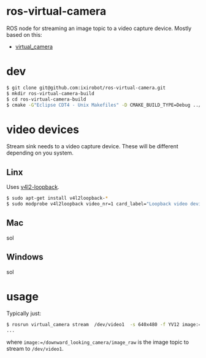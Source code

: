 ros-virtual-camera
==================

ROS node for streaming an image topic to  a video capture device. Mostly
based on this:

* [virtual_camera](https://github.com/czw90130/virtual_camera)

dev
===

```bash
$ git clone git@github.com:ixirobot/ros-virtual-camera.git
$ mkdir ros-virtual-camera-build
$ cd ros-virtual-camera-build
$ cmake -G"Eclipse CDT4 - Unix Makefiles" -D CMAKE_BUILD_TYPE=Debug ../ros-virtual-camera/
```

video devices
=============

Stream sink needs to a video capture device. These will be different depending
on you system.

Linx
---

Uses [v4l2-loopback](https://github.com/umlaeute/v4l2loopback).

```bash
$ sudo apt-get install v4l2loopback-*
$ sudo modprobe v4l2loopback video_nr=1 card_label="Loopback video device 0"
```

Mac
---
sol

Windows
---
sol

usage
=====

Typically just:

```bash
$ rosrun virtual_camera stream  /dev/video1  -s 640x480 -f YV12 image:=/my_camera/image
...
```

where `image:=/downward_looking_camera/image_raw` is the image topic to stream
to `/dev/video1`.